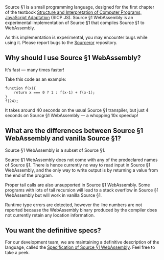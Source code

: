 
Source §1 is a small programming language, designed for the first chapter
of the textbook
<a href="https://sicp.comp.nus.edu.sg">Structure and Interpretation
of Computer Programs, JavaScript Adaptation</a> (SICP JS).   Source §1 WebAssembly is an experimental implementation of Source §1 that compiles Source §1 to WebAssembly.


As this implementation is experimental, you may encounter bugs while using it.  Please report bugs to the [Sourceror](https://github.com/source-academy/sourceror) repository.

## Why should I use Source §1 WebAssembly?

It's fast &mdash; many times faster!

Take this code as an example:
```
function f(x){
    return x === 0 ? 1 : f(x-1) + f(x-1);
}
f(24);
```

It takes around 40 seconds on the usual Source §1 transpiler, but just 4 seconds on Source §1 WebAssembly &mdash; a whopping 10x speedup!

## What are the differences between Source §1 WebAssembly and vanilla Source §1?

Source §1 WebAssembly is a subset of Source §1.

Source §1 WebAssembly does not come with any of the predeclared names of Source §1.  There is hence currently no way to read input in Source §1 WebAssembly, and the only way to write output is by returning a value from the end of the program.

Proper tail calls are also unsupported in Source §1 WebAssembly.  Some programs with lots of tail recursion will lead to a stack overflow in Source §1 WebAssembly but will work in vanilla Source §1.

Runtime type errors are detected, however the line numbers are not reported because the WebAssembly binary produced by the compiler does not currently retain any location information.

## You want the definitive specs?

For our development team, we are maintaining a definitive description
of the language, called the
<a href="../source_1_wasm.pdf">Specification of Source §1 WebAssembly</a>. Feel free to
take a peek.

